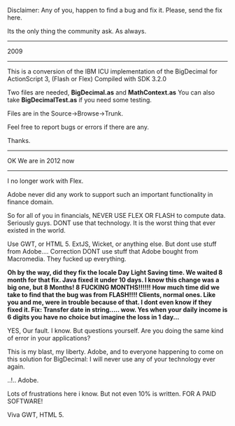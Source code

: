 Disclaimer: Any of you, happen to find a bug and fix it. Please, send the fix here.

Its the only thing the community ask. As always.


---

2009

---


This is a conversion of the IBM ICU implementation of the BigDecimal for ActionScript 3, (Flash or Flex)
Compiled with SDK 3.2.0

Two files are needed, **BigDecimal.as** and **MathContext.as**
You can also take **BigDecimalTest.as** if you need some testing.

Files are in the Source->Browse->Trunk.

Feel free to report bugs or errors if there are any.

Thanks.


---

OK We are in 2012 now

---

I no longer work with Flex.

Adobe never did any work to support such an important functionality in finance domain.

So for all of you in financials, NEVER USE FLEX OR FLASH to compute data.
Seriously guys. DONT use that technology. It is the worst thing that ever existed in the world.

Use GWT, or HTML 5. ExtJS, Wicket, or anything else. But dont use stuff from Adobe....
Correction DONT use stuff that Adobe bought from Macromedia. They fucked up everything.

**Oh by the way, did they fix the locale Day Light Saving time. We waited 8 month for that fix. Java fixed it under 10 days. I know this change was a big one, but 8 Months! 8 FUCKING MONTHS!!!!!! How much time did we take to find that the bug was from FLASH!!!!
Clients, normal ones. Like you and me, were in trouble because of that. I dont even know if they fixed it.
Fix: Transfer date in string..... wow. Yes when your daily income is 6 digits you have no choice but imagine the loss in 1 day...**

YES, Our fault. I know. But questions yourself. Are you doing the same kind of error in your applications?

This is my blast, my liberty. Adobe, and to everyone happening to come on this solution for BigDecimal: I will never use any of your technology ever again.

..!.. Adobe.

Lots of frustrations here i know. But not even 10% is written. FOR A PAID SOFTWARE!


Viva GWT, HTML 5.